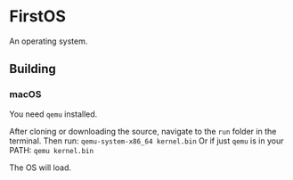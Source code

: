 # FirstOS
An operating system.

## Building
### macOS

You need `qemu` installed.

After cloning or downloading the source, navigate to the `run` folder in the terminal.
Then run: `qemu-system-x86_64 kernel.bin`
Or if just `qemu` is in your PATH: `qemu kernel.bin`

The OS will load.
